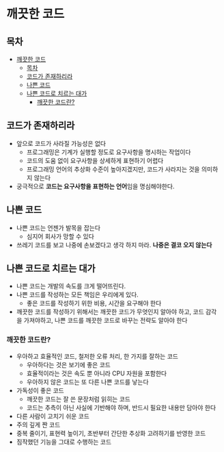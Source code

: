 # 깨끗한 코드
## 목차
- [깨끗한 코드](#깨끗한-코드)
  - [목차](#목차)
  - [코드가 존재하리라](#코드가-존재하리라)
  - [나쁜 코드](#나쁜-코드)
  - [나쁜 코드로 치르는 대가](#나쁜-코드로-치르는-대가)
    - [깨끗한 코드란?](#깨끗한-코드란)

## 코드가 존재하리라
- 앞으로 코드가 사라질 가능성은 없다
  - 프로그래밍은 기계가 실행할 정도로 요구사항을 명시하는 작업이다
  - 코드의 도움 없이 요구사항을 상세하게 표현하기 어렵다
  - 프로그래밍 언어의 추상화 수준이 높아지겠지만, 코드가 사라지는 것을 의미하지 않는다
- 궁극적으로 **코드는 요구사항을 표현하는 언어**임을 명심해야한다.
 
## 나쁜 코드
- 나쁜 코드는 언젠가 발목을 잡는다
  - 심지어 회사가 망할 수 있다
- 쓰레기 코드를 보고 나중에 손보겠다고 생각 하지 마라. **나중은 결코 오지 않는다**

## 나쁜 코드로 치르는 대가
- 나쁜 코드는 개발의 속도를 크게 떨어뜨린다.
- 나쁜 코드를 작성하는 모든 책임은 우리에게 있다.
  - 좋은 코드를 작성하기 위한 비용, 시간을 요구해야 한다
- 깨끗한 코드를 작성하기 위해서는 깨끗한 코드가 무엇인지 알아야 하고, 코드 감각을 가져야하고, 나쁜 코드를 깨끗한 코드로 바꾸는 전략도 알아야 한다

### 깨끗한 코드란?
- 우아하고 효율적인 코드, 철저한 오류 처리, 한 가지를 잘하는 코드
  - 우아하다는 것은 보기에 좋은 코드
  - 효율적이라는 것은 속도 뿐 아니라 CPU 자원을 포함한다
  - 우아하지 않은 코드는 또 다른 나쁜 코드를 낳는다
- 가독성이 좋은 코드
  - 깨끗한 코드는 잘 쓴 문장처럼 읽히는 코드
  - 코드는 추측이 아닌 사실에 기반해야 하며, 반드시 필요한 내용만 담아야 한다
- 다른 사람이 고치기 쉬운 코드
- 주의 깊게 짠 코드
- 중복 줄이기, 표현력 높이기, 초반부터 간단한 추상화 고려하기를 반영한 코드
- 짐작했던 기능을 그대로 수행하는 코드
